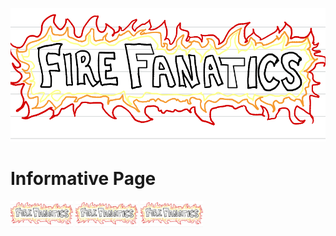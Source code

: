 ![Image](image1.png)
# Informative Page
<p float="left">
  <img src="/image1.png" width="100" />
  <img src="/image1.png" width="100" /> 
  <img src="/image1.png" width="100" />
</p>
